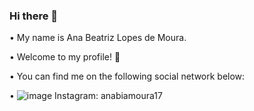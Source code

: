 ### Hi there 👋

• My name is Ana Beatriz Lopes de Moura. 

• Welcome to my profile! 💖

• You can find me on the following social network below:
  
• ![image](https://user-images.githubusercontent.com/84187530/118499430-4d03ae00-b6fd-11eb-8854-f1f8e28ddf85.png)
Instagram: anabiamoura17
<!--
**anabialopes2503/anabialopes2503** is a ✨ _special_ ✨ repository because its `README.md` (this file) appears on your GitHub profile.

Here are some ideas to get you started:

- 🔭 I’m currently working on ...
- 🌱 I’m currently learning ...
- 👯 I’m looking to collaborate on ...
- 🤔 I’m looking for help with ...
- 💬 Ask me about ...
- 📫 How to reach me: ...
- 😄 Pronouns: ...
- ⚡ Fun fact: ...
-->
